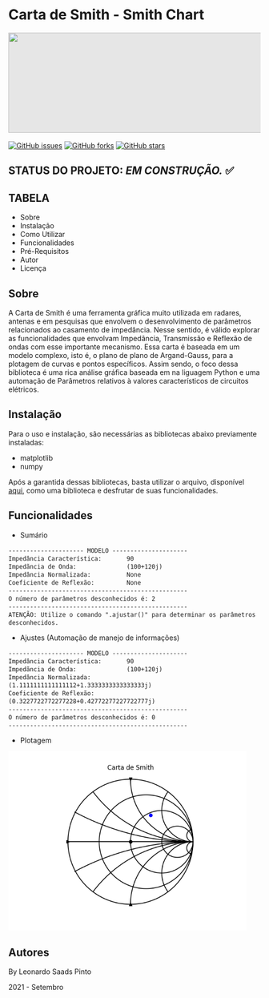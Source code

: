 # Carta de Smith -  Smith Chart

<img style="-webkit-user-select: none;margin: auto;background-color: hsl(0, 0%, 90%);transition: background-color 300ms;" src="https://raw.githubusercontent.com/leonardoSaaads/CartaSmith/main/Imagens%20Projeto/Azul%20Companhia%20A%C3%A9rea%20Geral%20LinkedIn%20Banner.png?token=AQUTBFUQW2IRELV436CSF4DBJSHV2" width="800" height="200">

<a href="https://github.com/leonardoSaaads/CartaSmith/issues"><img alt="GitHub issues" src="https://img.shields.io/github/issues/leonardoSaaads/CartaSmith"></a>
<a href="https://github.com/leonardoSaaads/CartaSmith/network"><img alt="GitHub forks" src="https://img.shields.io/github/forks/leonardoSaaads/CartaSmith"></a>
<a href="https://github.com/leonardoSaaads/CartaSmith/stargazers"><img alt="GitHub stars" src="https://img.shields.io/github/stars/leonardoSaaads/CartaSmith"></a>

## STATUS DO PROJETO: *EM CONSTRUÇÃO.* ✅


## TABELA
* Sobre
* Instalação
* Como Utilizar
* Funcionalidades
* Pré-Requisitos
* Autor
* Licença


## Sobre

A Carta de Smith é uma ferramenta gráfica muito utilizada em radares, antenas e em pesquisas que envolvem o desenvolvimento de parâmetros relacionados ao casamento de impedância. Nesse sentido, é válido explorar as funcionalidades que envolvam Impedância, Transmissão e Reflexão de ondas com esse importante mecanismo. Essa carta é baseada em um modelo complexo, isto é, o plano de plano de Argand-Gauss, para a plotagem de curvas e pontos específicos. Assim sendo, o foco dessa biblioteca é uma rica análise gráfica baseada em na liguagem Python e uma automação de Parâmetros relativos à valores característicos de circuitos elétricos.

## Instalação

Para o uso e instalação, são necessárias as bibliotecas abaixo previamente instaladas:

* matplotlib
* numpy

Após a garantida dessas bibliotecas, basta utilizar o arquivo, disponível [aqui](), como uma biblioteca e desfrutar de suas funcionalidades.

## Funcionalidades

* Sumário

```
--------------------- MODELO ---------------------
Impedância Característica:       90
Impedãncia de Onda:              (100+120j)
Impedância Normalizada:          None
Coeficiente de Reflexão:         None
--------------------------------------------------
O número de parâmetros desconhecidos é: 2
--------------------------------------------------
ATENÇÃO: Utilize o comando ".ajustar()" para determinar os parâmetros desconhecidos.
```

* Ajustes (Automação de manejo de informações)

```
--------------------- MODELO ---------------------
Impedância Característica:       90
Impedãncia de Onda:              (100+120j)
Impedância Normalizada:          (1.1111111111111112+1.3333333333333333j)
Coeficiente de Reflexão:         (0.3227722772277228+0.42772277227722777j)
--------------------------------------------------
O número de parâmetros desconhecidos é: 0
--------------------------------------------------
```

* Plotagem

<img style="-webkit-user-select: none;margin: auto;cursor: zoom-in;background-color: hsl(0, 0%, 90%);transition: background-color 300ms;" src="https://raw.githubusercontent.com/leonardoSaaads/CartaSmith/main/Imagens%20Projeto/Figure_1.png" width="476" height="357">

## Autores

By Leonardo Saads Pinto

2021 - Setembro 
